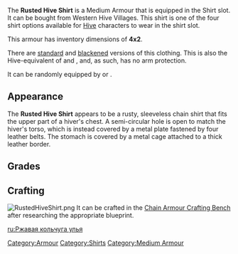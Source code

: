 The **Rusted Hive Shirt** is a Medium Armour that is equipped in the
Shirt slot. It can be bought from Western Hive Villages. This shirt is
one of the four shirt options available for [Hive](Hive.md "wikilink")
characters to wear in the shirt slot.

This armour has inventory dimensions of **4x2**.

There are [standard](Hiver_Chain_Shirt.md "wikilink") and
[blackened](Blackened_Chain_Hive_Shirt.md "wikilink") versions of this
clothing. This is also the Hive-equivalent of [](Rusty_Chain_Shirt.md) and [](Rusty_Chainmail.md), and, as such, has no arm
protection.

It can be randomly equipped by [](Tech_Hunter_Gate_Guard.md) or [](Armoury_Droneguard.md).

## Appearance

The **Rusted Hive Shirt** appears to be a rusty, sleeveless chain shirt
that fits the upper part of a hiver's chest. A semi-circular hole is
open to match the hiver's torso, which is instead covered by a metal
plate fastened by four leather belts. The stomach is covered by a metal
cage attached to a thick leather border.

## Grades

## Crafting

![](RustedHiveShirt.png "RustedHiveShirt.png") It can be crafted in the
[Chain Armour Crafting Bench](Chain_Armour_Crafting_Bench.md "wikilink")
after researching the appropriate blueprint.

[ru:Ржавая кольчуга улья](ru:Ржавая_кольчуга_улья "wikilink")

[Category:Armour](Category:Armour "wikilink")
[Category:Shirts](Category:Shirts "wikilink") [Category:Medium
Armour](Category:Medium_Armour "wikilink")